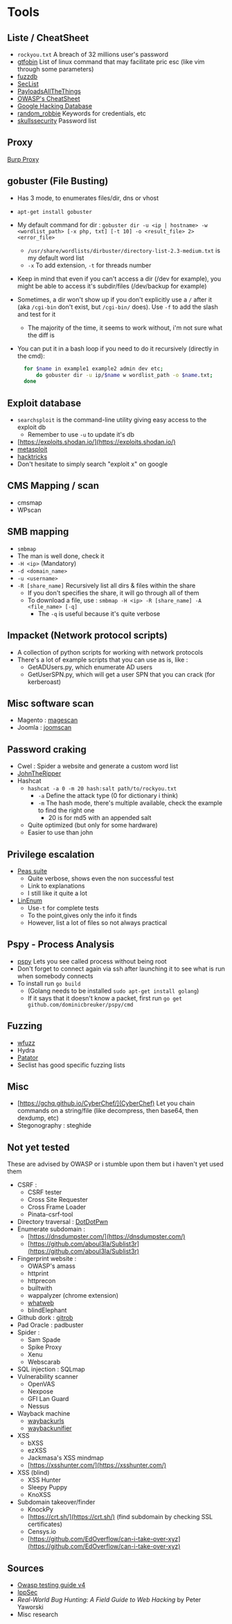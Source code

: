 # Tools

## Liste / CheatSheet

* `rockyou.txt` A breach of 32 millions user's password
* [gtfobin](https://gtfobins.github.io/) List of linux command that may facilitate pric esc \(like vim through some parameters\)
* [fuzzdb](https://github.com/fuzzdb-project/fuzzdb)
* [SecList](https://github.com/danielmiessler/SecLists)
* [PayloadsAllTheThings](https://github.com/swisskyrepo/PayloadsAllTheThings)
* [OWASP's CheatSheet](https://github.com/OWASP/CheatSheetSeries/tree/master/cheatsheets)
* [Google Hacking Database](https://www.exploit-db.com/google-hacking-database)
* [random\_robbie](https://github.com/random-robbie/keywords/blob/master/keywords.txt) Keywords for credentials, etc
* [skullssecurity](https://wiki.skullsecurity.org/Passwords) Password list

## Proxy

[Burp Proxy](https://zcugni.gitbook.io/notes/tools/burp-proxy)

## gobuster \(File Busting\)

* Has 3 mode, to enumerates files/dir, dns or vhost
* `apt-get install gobuster`
* My default command for dir : `gobuster dir -u <ip | hostname> -w <wordlist_path> [-x php, txt] [-t 10] -o <result_file> 2> <error_file>` 
  * `/usr/share/wordlists/dirbuster/directory-list-2.3-medium.txt` is my default word list
  * `-x` To add extension, `-t` for threads number
* Keep in mind that even if you can't access a dir \(/dev for example\), you might be able to access it's subdir/files \(/dev/backup for example\)
* Sometimes, a dir won't show up if you don't explicitly use a `/` after it \(aka `/cgi-bin` don't exist, but `/cgi-bin/` does\). Use  `-f` to add the slash and test for it
  * The majority of the time, it seems to work without, i'm not sure what the diff is
* You can put it in a bash loop if you need to do it recursively \(directly in the cmd\):

  ```bash
    for $name in example1 example2 admin dev etc;
        do gobuster dir -u ip/$name w wordlist_path -o $name.txt;
    done
  ```

## Exploit database

* `searchsploit` is the command-line utility giving easy access to the exploit db
  * Remember to use `-u` to update it's db
* [https://exploits.shodan.io/](https://exploits.shodan.io/)
* [metasploit](https://zcugni.gitbook.io/notes/tools/metasploit-framework)
* [hacktricks](https://book.hacktricks.xyz/)
* Don't hesitate to simply search "exploit x" on google

## CMS Mapping / scan

* cmsmap
* WPscan

## SMB mapping <a id="m_4937061005691869274gmail-smb-mapping"></a>

* `smbmap`
* The man is well done, check it
* `-H <ip>` \(Mandatory\)
* `-d <domain_name>`
* `-u <username>`
* `-R [share_name]` Recursively list all dirs & files within the share
  * If you don't specifies the share, it will go through all of them
  * To download a file, use : `smbmap -H <ip> -R [share_name] -A <file_name> [-q]`
    * The `-q` is useful because it's quite verbose

## Impacket \(Network protocol scripts\)

* A collection of python scripts for working with network protocols
* There's a lot of example scripts that you can use as is, like :
  * GetADUsers.py, which enumerate AD users
  * GetUserSPN.py, which will get a user SPN that you can crack \(for kerberoast\)

## Misc software scan

* Magento : [magescan](https://github.com/steverobbins/magescan)
* Joomla : [joomscan](https://www.securiteinfo.com/attaques/hacking/outils/joomscan.shtml)

## Password craking

* Cwel : Spider a website and generate a custom word list
* [JohnTheRipper](https://zcugni.gitbook.io/notes/tools/johntheripper)
* Hashcat
  * `hashcat -a 0 -m 20 hash:salt path/to/rockyou.txt`
    * `-a` Define the attack type \(0 for dictionary i think\)
    * `-m` The hash mode, there's multiple available, check the example to find the right one
      *  20 is for md5 with an appended salt
  * Quite optimized \(but only for some hardware\)
  * Easier to use than john

## Privilege escalation

* [Peas suite](https://github.com/carlospolop/privilege-escalation-awesome-scripts-suite)
  * Quite verbose, shows even the non successful test
  * Link to explanations
  * I still like it quite a lot
* [LinEnum](https://github.com/rebootuser/LinEnum)
  * Use`-t` for complete tests 
  * To the point,gives only the info it finds
  * However, list a lot of files so not always practical

## Pspy - Process Analysis

* [pspy](https://github.com/DominicBreuker/pspy) Lets you see called process without being root
* Don't forget to connect again via ssh after launching it to see what is run when somebody connects
* To install run  `go build` 
  * \(Golang needs to be installed `sudo apt-get install golang`\)
  * If it says that it doesn't know a packet, first run `go get github.com/dominicbreuker/pspy/cmd`

## Fuzzing

* [wfuzz](https://zcugni.gitbook.io/notes/pen-test/hack-tools/wfuzz)
* Hydra
* [Patator](https://zcugni.gitbook.io/notes/tools/patator)
* Seclist has good specific fuzzing lists

## Misc

* [https://gchq.github.io/CyberChef/](CyberChef)  Let you chain commands on a string/file \(like decompress, then base64, then dexdump, etc\)
* Stegonography : steghide

## Not yet tested

These are advised by OWASP or i stumble upon them but i haven't yet used them

* CSRF :
  * CSRF tester
  * Cross Site Requester
  * Cross Frame Loader
  * Pinata-csrf-tool
* Directory traversal : [DotDotPwn](https://github.com/wireghoul/dotdotpwn/blob/master/dotdotpwn.pl)
* Enumerate subdomain :
  * [https://dnsdumpster.com/](https://dnsdumpster.com/)
  * [https://github.com/aboul3la/Sublist3r](https://github.com/aboul3la/Sublist3r)
* Fingerprint website :
  * OWASP's amass
  * httprint
  * httprecon
  * builtwith
  * wappalyzer \(chrome extension\)
  * [whatweb](https://github.com/urbanadventurer/WhatWeb)
  * blindElephant
* Github dork : [gitrob](https://github.com/michenriksen/gitrob)
* Pad Oracle : padbuster
* Spider : 
  * Sam Spade
  * Spike Proxy
  * Xenu
  * Webscarab
* SQL injection : SQLmap
* Vulnerability scanner
  * OpenVAS
  * Nexpose
  * GFI Lan Guard
  * Nessus
* Wayback machine
  * [waybackurls](https://github.com/tomnomnom/waybackurls)
  * [waybackunifier](https://github.com/mhmdiaa/waybackunifier)
* XSS
  * bXSS
  * ezXSS
  * Jackmasa's XSS mindmap
  * [https://xsshunter.com/](https://xsshunter.com/)
* XSS \(blind\)
  * XSS Hunter
  * Sleepy Puppy
  * KnoXSS
* Subdomain takeover/finder
  * KnockPy
  * [https://crt.sh/](https://crt.sh/) \(find subdomain by checking SSL certificates\)
  * Censys.io
  * [https://github.com/EdOverflow/can-i-take-over-xyz](https://github.com/EdOverflow/can-i-take-over-xyz)

## Sources

* [Owasp testing guide v4](https://owasp.org/www-project-web-security-testing-guide/assets/archive/OWASP_Testing_Guide_v4.pdf)
* [IppSec](https://www.youtube.com/channel/UCa6eh7gCkpPo5XXUDfygQQA)
* _Real-World Bug Hunting: A Field Guide to Web Hacking_ by Peter Yaworski
* Misc research

